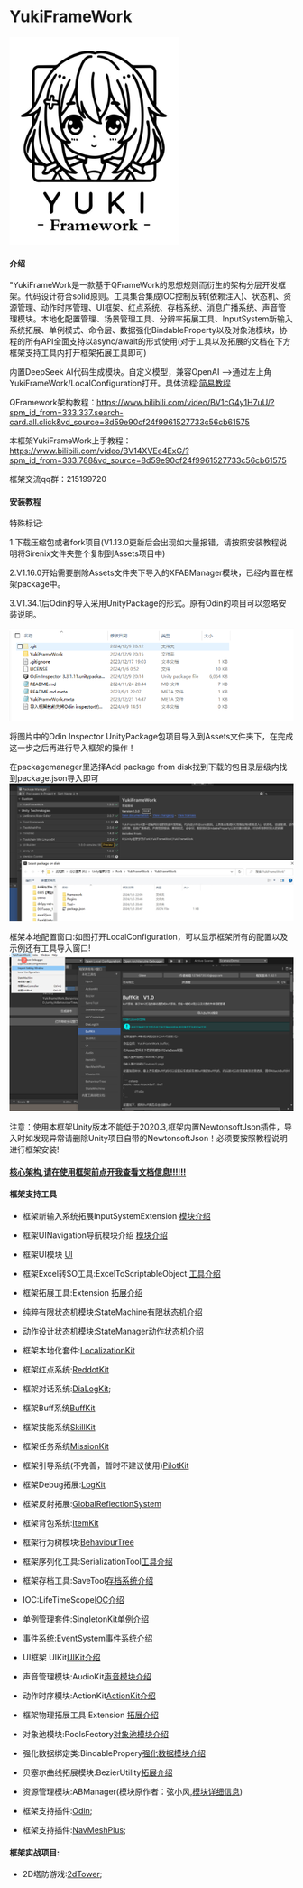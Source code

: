 # YukiFrameWork

<img src="YukiFrameWork/Framework/Texture/YukiLogo.jpg" alt="Yuki Logo" width="300">

#### 介绍

"YukiFrameWork是一款基于QFrameWork的思想规则而衍生的架构分层开发框架。代码设计符合solid原则。工具集合集成IOC控制反转(依赖注入)、状态机、资源管理、动作时序管理、UI框架、红点系统、存档系统、消息广播系统、声音管理模块。本地化配置管理、场景管理工具、分辨率拓展工具、InputSystem新输入系统拓展、单例模式、命令层、数据强化BindableProperty以及对象池模块，协程的所有API全面支持以async/await的形式使用(对于工具以及拓展的文档在下方框架支持工具内打开框架拓展工具即可)

内置DeepSeek AI代码生成模块。自定义模型，兼容OpenAI -->通过左上角YukiFrameWork/LocalConfiguration打开。具体流程:[简易教程](YukiFrameWork/Plugins/DeepSeek/Readme.MD)

QFramework架构教程：https://www.bilibili.com/video/BV1cG4y1H7uU/?spm_id_from=333.337.search-card.all.click&vd_source=8d59e90cf24f9961527733c56cb61575

本框架YukiFrameWork上手教程：https://www.bilibili.com/video/BV14XVEe4ExG/?spm_id_from=333.788&vd_source=8d59e90cf24f9961527733c56cb61575

框架交流qq群：215199720

#### 安装教程

特殊标记: 

1.下载压缩包或者fork项目(V1.13.0更新后会出现如大量报错，请按照安装教程说明将Sirenix文件夹整个复制到Assets项目中)

2.V1.16.0开始需要删除Assets文件夹下导入的XFABManager模块，已经内置在框架package中。

3.V1.34.1后Odin的导入采用UnityPackage的形式。原有Odin的项目可以忽略安装说明。

![输入图片说明](YukiFrameWork/Plugins/Description/Texture/Loading.png)

将图片中的Odin Inspector UnityPackage包项目导入到Assets文件夹下，在完成这一步之后再进行导入框架的操作！

在packagemanager里选择Add package from disk找到下载的包目录层级内找到package.json导入即可
![输入图片说明](YukiFrameWork/Plugins/Description/Texture/Loading2.png)

框架本地配置窗口:如图打开LocalConfiguration，可以显示框架所有的配置以及示例还有工具导入窗口!
![输入图片说明](YukiFrameWork/Framework/Texture/des.png)

注意：使用本框架Unity版本不能低于2020.3,框架内置NewtonsoftJson插件，导入时如发现异常请删除Unity项目自带的NewtonsoftJson！必须要按照教程说明进行框架安装!

#### [核心架构,请在使用框架前点开我查看文档信息!!!!!!](https://gitee.com/NikaidoShinku/YukiFrameWork/blob/master/YukiFrameWork/Framework/2.Architecture.md)

#### 框架支持工具

- 框架新输入系统拓展InputSystemExtension [模块介绍](https://gitee.com/NikaidoShinku/YukiFrameWork/blob/master/YukiFrameWork/Tool~/InputSystemExtension/Readme.md)

- 框架UINavigation导航模块介绍 [模块介绍](https://gitee.com/NikaidoShinku/YukiFrameWork/blob/master/YukiFrameWork/Tool~/UINavigation/Readme.md)

- 框架UI模块 [UI](https://gitee.com/NikaidoShinku/YukiFrameWork/blob/master/YukiFrameWork/Tool~/UI/6.UI%E6%A8%A1%E5%9D%97.md)

- 框架Excel转SO工具:ExcelToScriptableObject [工具介绍](https://gitee.com/NikaidoShinku/YukiFrameWork/blob/master/YukiFrameWork/Plugins/Serialization/ExcelToSO.md)

- 框架拓展工具:Extension [拓展介绍](https://gitee.com/NikaidoShinku/YukiFrameWork/blob/master/YukiFrameWork/Framework/Extension/13.%E6%8B%93%E5%B1%95.md)

- 纯粹有限状态机模块:StateMachine[有限状态机介绍](https://gitee.com/NikaidoShinku/YukiFrameWork/blob/master/YukiFrameWork/Tool~/StateMachine/StateMachine.md)

- 动作设计状态机模块:StateManager[动作状态机介绍](https://gitee.com/NikaidoShinku/YukiFrameWork/blob/master/YukiFrameWork/Tool~/StateManager/StateManager.md)

- 框架本地化套件:[LocalizationKit](https://gitee.com/NikaidoShinku/YukiFrameWork/blob/master/YukiFrameWork/Framework/Localization/LocalizationInfo.md)

- 框架红点系统:[ReddotKit](https://gitee.com/NikaidoShinku/YukiFrameWork/blob/master/YukiFrameWork/Framework/Extension/ReddotKit/Reddot.md)

- 框架对话系统:[DiaLogKit](https://gitee.com/NikaidoShinku/YukiFrameWork/blob/master/YukiFrameWork/Tool~/DiaLogKit/DiaLogKit.md);

- 框架Buff系统[BuffKit](https://gitee.com/NikaidoShinku/YukiFrameWork/blob/master/YukiFrameWork/Tool~/BuffKit/BuffKit.md)

- 框架技能系统[SkillKit](https://gitee.com/NikaidoShinku/YukiFrameWork/blob/master/YukiFrameWork/Tool~/SkillKit/SkillKit.md)

- 框架任务系统[MissionKit](https://gitee.com/NikaidoShinku/YukiFrameWork/blob/master/YukiFrameWork/Tool~/MissionKit/MissionKit.md)

- 框架引导系统(不完善，暂时不建议使用)[PilotKit](https://gitee.com/NikaidoShinku/YukiFrameWork/blob/master/YukiFrameWork/Tool~/PilotKit/PilotKit.md)

- 框架Debug拓展:[LogKit](https://gitee.com/NikaidoShinku/YukiFrameWork/blob/master/YukiFrameWork/Framework/LogKit/15.控制台日志工具.md)

- 框架反射拓展:[GlobalReflectionSystem](https://gitee.com/NikaidoShinku/YukiFrameWork/blob/master/YukiFrameWork/Framework/Extension/16.反射拓展.md)

- 框架背包系统:[ItemKit](https://gitee.com/NikaidoShinku/YukiFrameWork/blob/master/YukiFrameWork/Tool~/ItemKit/14.背包系统(通用).md)

- 框架行为树模块:[BehaviourTree](https://gitee.com/NikaidoShinku/YukiFrameWork/blob/master/YukiFrameWork/Tool~/BehaviourTree/BehaviourTree.md)

- 框架序列化工具:SerializationTool[工具介绍](https://gitee.com/NikaidoShinku/YukiFrameWork/blob/master/YukiFrameWork/Plugins/Serialization/序列化工具.md)

- 框架存档工具:SaveTool[存档系统介绍](https://gitee.com/NikaidoShinku/YukiFrameWork/blob/master/YukiFrameWork/Tool~/SaveTool/存档系统.md)

- IOC:LifeTimeScope[IOC介绍](https://gitee.com/NikaidoShinku/YukiFrameWork/blob/master/YukiFrameWork/Tool~/IOCContainer/1.LifeTimeScope.md)

- 单例管理套件:SingletonKit[单例介绍](https://gitee.com/NikaidoShinku/YukiFrameWork/blob/master/YukiFrameWork/Framework/Singleton/9.%E5%8D%95%E4%BE%8B.md)

- 事件系统:EventSystem[事件系统介绍](https://gitee.com/NikaidoShinku/YukiFrameWork/blob/master/YukiFrameWork/Framework/Events/7.%E6%B6%88%E6%81%AF%E5%B9%BF%E6%92%AD%E6%A8%A1%E5%9D%97.md)

- UI框架 UIKit[UIKit介绍](https://gitee.com/NikaidoShinku/YukiFrameWork/blob/master/YukiFrameWork/Tool~/UI/6.UI%E6%A8%A1%E5%9D%97.md)

- 声音管理模块:AudioKit[声音模块介绍](https://gitee.com/NikaidoShinku/YukiFrameWork/blob/master/YukiFrameWork/Tool~/Audio/8.%E5%A3%B0%E9%9F%B3%E7%AE%A1%E7%90%86%E6%A8%A1%E5%9D%97.md)

- 动作时序模块:ActionKit[ActionKit介绍](https://gitee.com/NikaidoShinku/YukiFrameWork/blob/master/YukiFrameWork/Tool~/ActionKit/5.%E5%8A%A8%E4%BD%9C%E6%97%B6%E5%BA%8F%E7%AE%A1%E7%90%86%E6%A8%A1%E5%9D%97.md)

- 框架物理拓展工具:Extension [拓展介绍](https://gitee.com/NikaidoShinku/YukiFrameWork/blob/master/YukiFrameWork/Framework/Extension/15.物理拓展.md)

- 对象池模块:PoolsFectory[对象池模块介绍](https://gitee.com/NikaidoShinku/YukiFrameWork/blob/master/YukiFrameWork/Framework/Pools/12.%E5%AF%B9%E8%B1%A1%E6%B1%A0%E6%A8%A1%E5%9D%97.md)

- 强化数据绑定类:BindablePropery[强化数据模块介绍](https://gitee.com/NikaidoShinku/YukiFrameWork/blob/master/YukiFrameWork/Framework/Abstract/11.BindableProperty.md)

- 贝塞尔曲线拓展模块:BezierUtility[拓展介绍](https://gitee.com/NikaidoShinku/YukiFrameWork/blob/master/YukiFrameWork/Tool~/Bezier/Bezier.md)

- 资源管理模块:ABManager(模块原作者：弦小风,[模块详细信息](https://gitee.com/xianfengkeji/xfabmanager.git))

- 框架支持插件:[Odin](https://odininspector.com/);

- 框架支持插件:[NavMeshPlus](https://github.com/h8man/NavMeshPlus.git#master);

#### 框架实战项目:

- 2D塔防游戏:[2dTower](https://www.bilibili.com/video/BV1tz421h7Wf/?spm_id_from=333.999.0.0&vd_source=8d59e90cf24f9961527733c56cb61575);